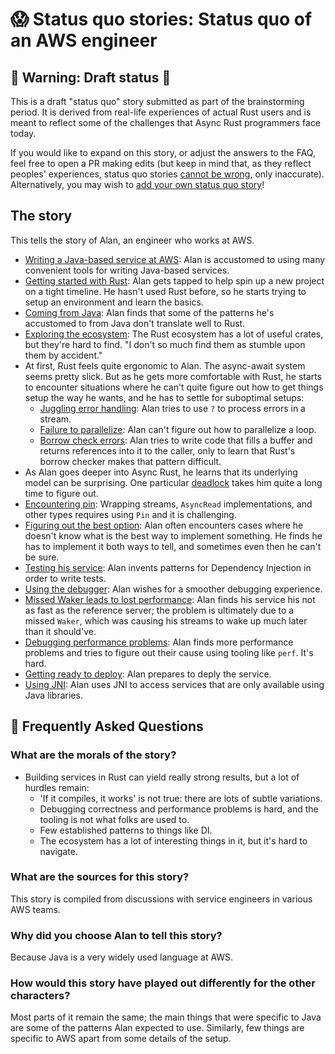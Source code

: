 # 😱 Status quo stories: Status quo of an AWS engineer

## 🚧 Warning: Draft status 🚧

This is a draft "status quo" story submitted as part of the brainstorming period. It is derived from real-life experiences of actual Rust users and is meant to reflect some of the challenges that Async Rust programmers face today. 

If you would like to expand on this story, or adjust the answers to the FAQ, feel free to open a PR making edits (but keep in mind that, as they reflect peoples' experiences, status quo stories [cannot be wrong], only inaccurate). Alternatively, you may wish to [add your own status quo story][htvsq]!

## The story

This tells the story of Alan, an engineer who works at AWS.

* [Writing a Java-based service at AWS](aws_engineer/writing_a_java_based_service.md): Alan is accustomed to using many convenient tools for writing Java-based services.
* [Getting started with Rust](aws_engineer/getting_started_with_rust.md): Alan gets tapped to help spin up a new project on a tight timeline. He hasn't used Rust before, so he starts trying to setup an environment and learn the basics.
* [Coming from Java](aws_engineer/coming_from_java.md): Alan finds that some of the patterns he's accustomed to from Java don't translate well to Rust.
* [Exploring the ecosystem](aws_engineer/ecosystem.md): The Rust ecosystem has a lot of useful crates, but they're hard to find. "I don't so much find them as stumble upon them by accident."
* At first, Rust feels quite ergonomic to Alan. The async-await system seems pretty slick. But as he gets more comfortable with Rust, he starts to encounter situations where he can't quite figure out how to get things setup the way he wants, and he has to settle for suboptimal setups:
    * [Juggling error handling](aws_engineer/juggling_error_handling.md): Alan tries to use `?` to process errors in a stream.
    * [Failure to parallelize](aws_engineer/failure_to_parallelize.md): Alan can't figure out how to parallelize a loop.
    * [Borrow check errors](aws_engineer/borrow_check_errors.md): Alan tries to write code that fills a buffer and returns references into it to the caller, only to learn that Rust's borrow checker makes that pattern difficult.
* As Alan goes deeper into Async Rust, he learns that its underlying model can be surprising. One particular [deadlock](aws_engineer/solving_a_deadlock.md) takes him quite a long time to figure out.
* [Encountering pin](aws_engineer/encountering_pin.md): Wrapping streams, `AsyncRead` implementations, and other types requires using `Pin` and it is challenging.
* [Figuring out the best option](aws_engineer/figuring_out_the_best_option.md): Alan often encounters cases where he doesn't know what is the best way to implement something. He finds he has to implement it both ways to tell, and sometimes even then he can't be sure.
* [Testing his service](aws_engineer/testing_the_service.md): Alan invents patterns for Dependency Injection in order to write tests.
* [Using the debugger](aws_engineer/using_the_debugger.md): Alan wishes for a smoother debugging experience.
* [Missed Waker leads to lost performance](aws_engineer/missed_waker_leads_to_lost_performance.md): Alan finds his service his not as fast as the reference server; the problem is ultimately due to a missed `Waker`, which was causing his streams to wake up much later than it should've.
* [Debugging performance problems](aws_engineer/debugging_performance_problems.md): Alan finds more performance problems and tries to figure out their cause using tooling like `perf`. It's hard.
* [Getting ready to deploy](aws_engineer/getting_ready_to_deploy.md): Alan prepares to deply the service.
* [Using JNI](aws_engineer/using_jni.md): Alan uses JNI to access services that are only available using Java libraries.

## 🤔 Frequently Asked Questions

### **What are the morals of the story?**

* Building services in Rust can yield really strong results, but a lot of hurdles remain:
    * 'If it compiles, it works' is not true: there are lots of subtle variations.
    * Debugging correctness and performance problems is hard, and the tooling is not what folks are used to.
    * Few established patterns to things like DI.
    * The ecosystem has a lot of interesting things in it, but it's hard to navigate.

### **What are the sources for this story?**

This story is compiled from discussions with service engineers in various AWS teams.

### **Why did you choose Alan to tell this story?**

Because Java is a very widely used language at AWS.

### **How would this story have played out differently for the other characters?**

Most parts of it remain the same; the main things that were specific to Java are some of the patterns Alan expected to use. Similarly, few things are specific to AWS apart from some details of the setup.

[character]: ../../characters.md
[status quo stories]: ../status_quo.md
[Alan]: ../../characters/alan.md
[Grace]: ../../characters/grace.md
[Niklaus]: ../../characters/niklaus.md
[Barbara]: ../../characters/barbara.md
[htvsq]: ../status_quo.md
[cannot be wrong]: ../../how_to_vision/comment.md#comment-to-understand-or-improve-not-to-negate-or-dissuade
